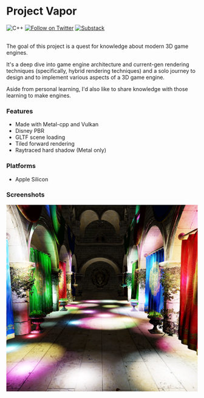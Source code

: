 # Project Vapor

![C++](https://img.shields.io/badge/C%2B%2B-00599C?style=flat&logo=c%2B%2B&logoColor=white)
[![Follow on Twitter](https://img.shields.io/twitter/follow/DevLucidum.svg?style=social)](https://twitter.com/intent/follow?screen_name=DevLucidum)
[![Substack](https://img.shields.io/badge/Substack-%23006f5c.svg?style=flat&logo=substack&logoColor=ffffff&label=Arcane%20Realms)](https://painfulexistence.substack.com/)
<br />
<br />

<p>The goal of this project is a quest for knowledge about modern 3D game engines. </p>
<p>It's a deep dive into game engine architecture and current-gen rendering techniques (specifically, hybrid rendering techniques) and a solo journey to design and to implement various aspects of a 3D game engine. </p>
<p>Aside from personal learning, I'd also like to share knowledge with those learning to make engines. </p>

<!--
### Blog
[Arcane Realms](https://painfulexistence.substack.com/) -->

### Features
- Made with Metal-cpp and Vulkan
- Disney PBR
- GLTF scene loading
- Tiled forward rendering
- Raytraced hard shadow (Metal only)

### Platforms
- Apple Silicon

### Screenshots
![tiled forward demo](.github/assets/tiled-forward-demo.png)
